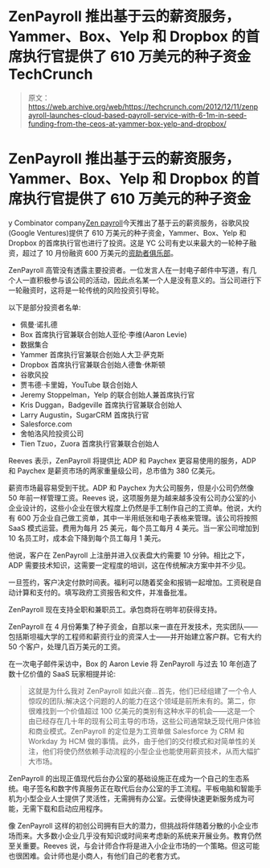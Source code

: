 # ZenPayroll 推出基于云的薪资服务，Yammer、Box、Yelp 和 Dropbox 的首席执行官提供了 610 万美元的种子资金 TechCrunch

> 原文：<https://web.archive.org/web/https://techcrunch.com/2012/12/11/zenpayroll-launches-cloud-based-payroll-service-with-6-1m-in-seed-funding-from-the-ceos-at-yammer-box-yelp-and-dropbox/>

# ZenPayroll 推出基于云的薪资服务，Yammer、Box、Yelp 和 Dropbox 的首席执行官提供了 610 万美元的种子资金

y Combinator company[Zen payroll](https://web.archive.org/web/20230126030750/https://zenpayroll.com/)今天推出了基于云的薪资服务，谷歌风投(Google Ventures)提供了 610 万美元的种子资金，Yammer、Box、Yelp 和 Dropbox 的首席执行官也进行了投资。这是 YC 公司有史以来最大的一轮种子融资，超过了 10 月份融资 600 万美元的[资助者俱乐部](https://web.archive.org/web/20230126030750/https://techcrunch.com/2012/10/19/fundersclub-seed-round/)。

ZenPayroll 高管没有透露主要投资者。一位发言人在一封电子邮件中写道，有几个人一直积极参与该公司的活动，因此点名某一个人是没有意义的。当公司进行下一轮融资时，这将是一轮传统的风险投资引导轮。

以下是部分投资者名单:

*   佩曼·诺扎德
*   Box 首席执行官兼联合创始人亚伦·李维(Aaron Levie)
*   数据集合
*   Yammer 首席执行官兼联合创始人大卫·萨克斯
*   Dropbox 首席执行官兼联合创始人德鲁·休斯顿
*   谷歌风投
*   贾韦德·卡里姆，YouTube 联合创始人
*   Jeremy Stoppelman，Yelp 的联合创始人兼首席执行官
*   Kris Duggan，Badgeville 首席执行官兼联合创始人
*   Larry Augustin，SugarCRM 首席执行官
*   Salesforce.com
*   舍帕洛风险投资公司
*   Tien Tzuo，Zuora 首席执行官兼联合创始人

Reeves 表示，ZenPayroll 将提供比 ADP 和 Paychex 更容易使用的服务，ADP 和 Paychex 是薪资市场的两家重量级公司，总市值为 380 亿美元。

薪资市场最容易受到干扰。ADP 和 Paychex 为大公司服务，但是小公司仍然像 50 年前一样管理工资。Reeves 说，这项服务是为越来越多没有公司办公室的小企业设计的，这些小企业在很大程度上仍然是手工制作自己的工资单。他说，大约有 600 万企业自己做工资单，其中一半用纸张和电子表格来管理。该公司将按照 SaaS 模式运营。费用为每月 25 美元，每个员工每月 4 美元。当一家公司增加到 10 名员工时，成本会下降到每个员工每月 1 美元。

他说，客户在 ZenPayroll 上注册并进入仪表盘大约需要 10 分钟。相比之下，ADP 需要技术知识，这需要一定程度的培训，这在传统解决方案中并不少见。

一旦签约，客户决定付款时间表。福利可以随着奖金和报销一起增加。工资税是自动计算和支付的。填写政府工资报告和文件，并准备批准。

ZenPayroll 现在支持全职和兼职员工。承包商将在明年初获得支持。

ZenPayroll 在 4 月份筹集了种子资金，自那以来一直在开发技术，充实团队——包括斯坦福大学的工程师和薪资行业的资深人士——并开始建立客户群。它有大约 50 个客户，处理几百万美元的工资。

在一次电子邮件采访中，Box 的 Aaron Levie 将 ZenPayroll 与过去 10 年创造了数十亿价值的 SaaS 玩家相提并论:

> 这就是为什么我对 ZenPayroll 如此兴奋…首先，他们已经组建了一个令人惊叹的团队:解决这个问题的人的能力在这个领域是前所未有的。第二，你很难找到一个价值超过 100 亿美元的类别有这种水平的机会——这是一个由已经存在几十年的现有公司主导的市场，这些公司通常缺乏现代用户体验和商业模式。ZenPayroll 的定位是为工资单做 Salesforce 为 CRM 和 Workday 为 HCM 做的事情。此外，由于他们的交付模式和对简单性的关注，他们将使仍然依赖手动流程的小型企业也能使用薪资技术，从而大幅扩大市场。

ZenPayroll 的出现正值现代后台办公室的基础设施正在成为一个自己的生态系统。电子签名和数字传真服务正在取代后台办公室的手工流程。平板电脑和智能手机为小型企业人士提供了灵活性，无需拥有办公室。云使得快速更新服务成为可能，无需下载和启动应用程序。

像 ZenPayroll 这样的初创公司拥有巨大的潜力，但挑战将伴随着分散的小企业市场而来。大多数小企业几乎没有知识或时间来考虑新的系统来开展业务。教育仍然至关重要。Reeves 说，与会计师合作将是进入小企业市场的一个策略。但这可能也很困难。会计师也是小商人，有他们自己的老套方式。